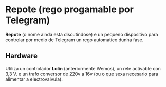 # Repote (rego progamable por Telegram)

**Repote** (o nome ainda esta discutindose) e un pequeno dispositivo para controlar por medio de Telegram un rego automatico dunha fase.

## Hardware
Utiliza un controlador __Lolin__ (anteriormente Wemos), un rele activable con 3,3 V. e un trafo conversor de 220v a 16v (ou o que sexa necesario para alimentar a electrovalvula). 



